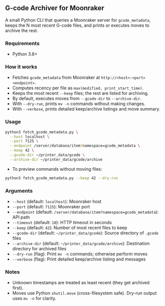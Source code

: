 ## G-code Archiver for Moonraker

A small Python CLI that queries a Moonraker server for `gcode_metadata`, keeps the N most recent G-code files, and prints or executes moves to archive the rest.

### Requirements

- Python 3.8+

### How it works

- Fetches `gcode_metadata` from Moonraker at `http://<host>:<port><endpoint>`.
- Computes recency per file as `max(modified, print_start_time)`.
- Keeps the most recent `--keep` files; the rest are listed for archiving.
- By default, executes moves from `--gcode-dir` to `--archive-dir`.
- With `--dry-run`, prints `mv -n` commands without making changes.
- With `--verbose`, prints detailed keep/archive listings and move summary.

### Usage

```bash
python3 fetch_gcode_metadata.py \
  --host localhost \
  --port 7125 \
  --endpoint /server/database/item?namespace=gcode_metadata \
  --keep 42 \
  --gcode-dir ~/printer_data/gcode \
  --archive-dir ~/printer_data/gcode/archive
```

- To preview commands without moving files:

```bash
python3 fetch_gcode_metadata.py --keep 42 --dry-run
```

### Arguments

- `--host` (default: `localhost`): Moonraker host
- `--port` (default: `7125`): Moonraker port
- `--endpoint` (default: `/server/database/item?namespace=gcode_metadata`): API path
- `--timeout` (default: `10`): HTTP timeout in seconds
- `--keep` (default: `42`): Number of most recent files to keep
- `--gcode-dir` (default: `~/printer_data/gcode`): Source directory of `.gcode` files
- `--archive-dir` (default: `~/printer_data/gcode/archive`): Destination directory for archived files
- `--dry-run` (flag): Print `mv -n` commands; otherwise perform moves
- `--verbose` (flag): Print detailed keep/archive listing and messages

### Notes

- Unknown timestamps are treated as least recent (they get archived first).
- Moves use Python `shutil.move` (cross-filesystem safe). Dry-run output uses `mv -n` for clarity.


